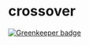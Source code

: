 # crossover

[![Greenkeeper badge](https://badges.greenkeeper.io/carlosthe19916/crossover.svg)](https://greenkeeper.io/)